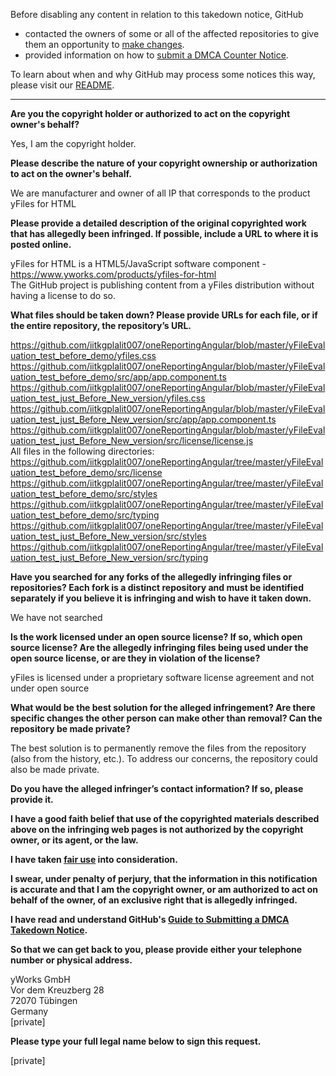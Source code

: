 Before disabling any content in relation to this takedown notice, GitHub
- contacted the owners of some or all of the affected repositories to give them an opportunity to [make changes](https://docs.github.com/en/github/site-policy/dmca-takedown-policy#a-how-does-this-actually-work).
- provided information on how to [submit a DMCA Counter Notice](https://docs.github.com/en/articles/guide-to-submitting-a-dmca-counter-notice).

To learn about when and why GitHub may process some notices this way, please visit our [README](https://github.com/github/dmca/blob/master/README.md).

---

**Are you the copyright holder or authorized to act on the copyright owner's behalf?**

Yes, I am the copyright holder.

**Please describe the nature of your copyright ownership or authorization to act on the owner's behalf.**

We are manufacturer and owner of all IP that corresponds to the product yFiles for HTML

**Please provide a detailed description of the original copyrighted work that has allegedly been infringed. If possible, include a URL to where it is posted online.**

yFiles for HTML is a HTML5/JavaScript software component - https://www.yworks.com/products/yfiles-for-html  
The GitHub project is publishing content from a yFiles distribution without having a license to do so.  

**What files should be taken down? Please provide URLs for each file, or if the entire repository, the repository’s URL.**

https://github.com/iitkgplalit007/oneReportingAngular/blob/master/yFileEvaluation_test_before_demo/yfiles.css  
https://github.com/iitkgplalit007/oneReportingAngular/blob/master/yFileEvaluation_test_before_demo/src/app/app.component.ts  
https://github.com/iitkgplalit007/oneReportingAngular/blob/master/yFileEvaluation_test_just_Before_New_version/yfiles.css  
https://github.com/iitkgplalit007/oneReportingAngular/blob/master/yFileEvaluation_test_just_Before_New_version/src/app/app.component.ts  
https://github.com/iitkgplalit007/oneReportingAngular/blob/master/yFileEvaluation_test_just_Before_New_version/src/license/license.js  
All files in the following directories:  
https://github.com/iitkgplalit007/oneReportingAngular/tree/master/yFileEvaluation_test_before_demo/src/license  
https://github.com/iitkgplalit007/oneReportingAngular/tree/master/yFileEvaluation_test_before_demo/src/styles  
https://github.com/iitkgplalit007/oneReportingAngular/tree/master/yFileEvaluation_test_before_demo/src/typing  
https://github.com/iitkgplalit007/oneReportingAngular/tree/master/yFileEvaluation_test_just_Before_New_version/src/styles  
https://github.com/iitkgplalit007/oneReportingAngular/tree/master/yFileEvaluation_test_just_Before_New_version/src/typing  

**Have you searched for any forks of the allegedly infringing files or repositories? Each fork is a distinct repository and must be identified separately if you believe it is infringing and wish to have it taken down.**

We have not searched

**Is the work licensed under an open source license? If so, which open source license? Are the allegedly infringing files being used under the open source license, or are they in violation of the license?**

yFiles is licensed under a proprietary software license agreement and not under open source

**What would be the best solution for the alleged infringement? Are there specific changes the other person can make other than removal? Can the repository be made private?**

The best solution is to permanently remove the files from the repository (also from the history, etc.). To address our concerns, the repository could also be made private.

**Do you have the alleged infringer’s contact information? If so, please provide it.**

**I have a good faith belief that use of the copyrighted materials described above on the infringing web pages is not authorized by the copyright owner, or its agent, or the law.**

**I have taken <a href="https://www.lumendatabase.org/topics/22">fair use</a> into consideration.**

**I swear, under penalty of perjury, that the information in this notification is accurate and that I am the copyright owner, or am authorized to act on behalf of the owner, of an exclusive right that is allegedly infringed.**

**I have read and understand GitHub's <a href="https://docs.github.com/articles/guide-to-submitting-a-dmca-takedown-notice/">Guide to Submitting a DMCA Takedown Notice</a>.**

**So that we can get back to you, please provide either your telephone number or physical address.**

yWorks GmbH  
Vor dem Kreuzberg 28  
72070 Tübingen  
Germany  
[private]  

**Please type your full legal name below to sign this request.**

[private]  
